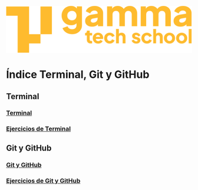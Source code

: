 ![logotipo de GammaTech School](../assets/Logo_Yellow.png)

# Índice Terminal, Git y GitHub

## Terminal
### [Terminal](terminal.md)
### [Ejercicios de Terminal](terminal.md#ejercicios)

## Git y GitHub
### [Git y GitHub](git_github.md)
### [Ejercicios de Git y GitHub](git_exercises.md)